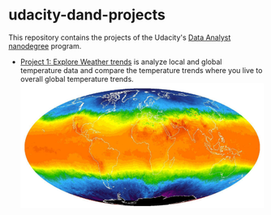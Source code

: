 # udacity-dand-projects

This repository contains the projects of the Udacity's [Data Analyst nanodegree](https://www.udacity.com/course/data-analyst-nanodegree--nd002) program.

* [Project 1: Explore Weather trends](p1_explore_weather_trends) is analyze local and global temperature data and compare the temperature trends where you live to overall global temperature trends.
![](p1_explore_weather_trends/weather.png) 
